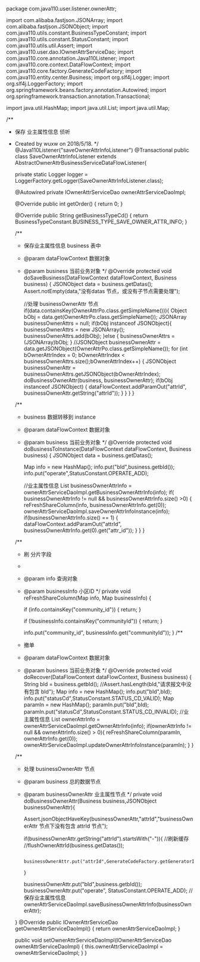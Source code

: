 package com.java110.user.listener.ownerAttr;

import com.alibaba.fastjson.JSONArray;
import com.alibaba.fastjson.JSONObject;
import com.java110.utils.constant.BusinessTypeConstant;
import com.java110.utils.constant.StatusConstant;
import com.java110.utils.util.Assert;
import com.java110.user.dao.IOwnerAttrServiceDao;
import com.java110.core.annotation.Java110Listener;
import com.java110.core.context.DataFlowContext;
import com.java110.core.factory.GenerateCodeFactory;
import com.java110.entity.center.Business;
import org.slf4j.Logger;
import org.slf4j.LoggerFactory;
import org.springframework.beans.factory.annotation.Autowired;
import org.springframework.transaction.annotation.Transactional;

import java.util.HashMap;
import java.util.List;
import java.util.Map;

/**
 * 保存 业主属性信息 侦听
 * Created by wuxw on 2018/5/18.
 */
@Java110Listener("saveOwnerAttrInfoListener")
@Transactional
public class SaveOwnerAttrInfoListener extends AbstractOwnerAttrBusinessServiceDataFlowListener{

    private static Logger logger = LoggerFactory.getLogger(SaveOwnerAttrInfoListener.class);

    @Autowired
    private IOwnerAttrServiceDao ownerAttrServiceDaoImpl;

    @Override
    public int getOrder() {
        return 0;
    }

    @Override
    public String getBusinessTypeCd() {
        return BusinessTypeConstant.BUSINESS_TYPE_SAVE_OWNER_ATTR_INFO;
    }

    /**
     * 保存业主属性信息 business 表中
     * @param dataFlowContext 数据对象
     * @param business 当前业务对象
     */
    @Override
    protected void doSaveBusiness(DataFlowContext dataFlowContext, Business business) {
        JSONObject data = business.getDatas();
        Assert.notEmpty(data,"没有datas 节点，或没有子节点需要处理");

        //处理 businessOwnerAttr 节点
        if(data.containsKey(OwnerAttrPo.class.getSimpleName())){
            Object bObj = data.get(OwnerAttrPo.class.getSimpleName());
            JSONArray businessOwnerAttrs = null;
            if(bObj instanceof JSONObject){
                businessOwnerAttrs = new JSONArray();
                businessOwnerAttrs.add(bObj);
            }else {
                businessOwnerAttrs = (JSONArray)bObj;
            }
            //JSONObject businessOwnerAttr = data.getJSONObject(OwnerAttrPo.class.getSimpleName());
            for (int bOwnerAttrIndex = 0; bOwnerAttrIndex < businessOwnerAttrs.size();bOwnerAttrIndex++) {
                JSONObject businessOwnerAttr = businessOwnerAttrs.getJSONObject(bOwnerAttrIndex);
                doBusinessOwnerAttr(business, businessOwnerAttr);
                if(bObj instanceof JSONObject) {
                    dataFlowContext.addParamOut("attrId", businessOwnerAttr.getString("attrId"));
                }
            }
        }
    }

    /**
     * business 数据转移到 instance
     * @param dataFlowContext 数据对象
     * @param business 当前业务对象
     */
    @Override
    protected void doBusinessToInstance(DataFlowContext dataFlowContext, Business business) {
        JSONObject data = business.getDatas();

        Map info = new HashMap();
        info.put("bId",business.getbId());
        info.put("operate",StatusConstant.OPERATE_ADD);

        //业主属性信息
        List<Map> businessOwnerAttrInfo = ownerAttrServiceDaoImpl.getBusinessOwnerAttrInfo(info);
        if( businessOwnerAttrInfo != null && businessOwnerAttrInfo.size() >0) {
            reFreshShareColumn(info, businessOwnerAttrInfo.get(0));
            ownerAttrServiceDaoImpl.saveOwnerAttrInfoInstance(info);
            if(businessOwnerAttrInfo.size() == 1) {
                dataFlowContext.addParamOut("attrId", businessOwnerAttrInfo.get(0).get("attr_id"));
            }
        }
    }


    /**
     * 刷 分片字段
     *
     * @param info         查询对象
     * @param businessInfo 小区ID
     */
    private void reFreshShareColumn(Map info, Map businessInfo) {

        if (info.containsKey("community_id")) {
            return;
        }

        if (!businessInfo.containsKey("communityId")) {
            return;
        }

        info.put("community_id", businessInfo.get("communityId"));
    }
    /**
     * 撤单
     * @param dataFlowContext 数据对象
     * @param business 当前业务对象
     */
    @Override
    protected void doRecover(DataFlowContext dataFlowContext, Business business) {
        String bId = business.getbId();
        //Assert.hasLength(bId,"请求报文中没有包含 bId");
        Map info = new HashMap();
        info.put("bId",bId);
        info.put("statusCd",StatusConstant.STATUS_CD_VALID);
        Map paramIn = new HashMap();
        paramIn.put("bId",bId);
        paramIn.put("statusCd",StatusConstant.STATUS_CD_INVALID);
        //业主属性信息
        List<Map> ownerAttrInfo = ownerAttrServiceDaoImpl.getOwnerAttrInfo(info);
        if(ownerAttrInfo != null && ownerAttrInfo.size() > 0){
            reFreshShareColumn(paramIn, ownerAttrInfo.get(0));
            ownerAttrServiceDaoImpl.updateOwnerAttrInfoInstance(paramIn);
        }
    }



    /**
     * 处理 businessOwnerAttr 节点
     * @param business 总的数据节点
     * @param businessOwnerAttr 业主属性节点
     */
    private void doBusinessOwnerAttr(Business business,JSONObject businessOwnerAttr){

        Assert.jsonObjectHaveKey(businessOwnerAttr,"attrId","businessOwnerAttr 节点下没有包含 attrId 节点");

        if(businessOwnerAttr.getString("attrId").startsWith("-")){
            //刷新缓存
            //flushOwnerAttrId(business.getDatas());

            businessOwnerAttr.put("attrId",GenerateCodeFactory.getGeneratorId(GenerateCodeFactory.CODE_PREFIX_attrId));

        }

        businessOwnerAttr.put("bId",business.getbId());
        businessOwnerAttr.put("operate", StatusConstant.OPERATE_ADD);
        //保存业主属性信息
        ownerAttrServiceDaoImpl.saveBusinessOwnerAttrInfo(businessOwnerAttr);

    }
    @Override
    public IOwnerAttrServiceDao getOwnerAttrServiceDaoImpl() {
        return ownerAttrServiceDaoImpl;
    }

    public void setOwnerAttrServiceDaoImpl(IOwnerAttrServiceDao ownerAttrServiceDaoImpl) {
        this.ownerAttrServiceDaoImpl = ownerAttrServiceDaoImpl;
    }
}
